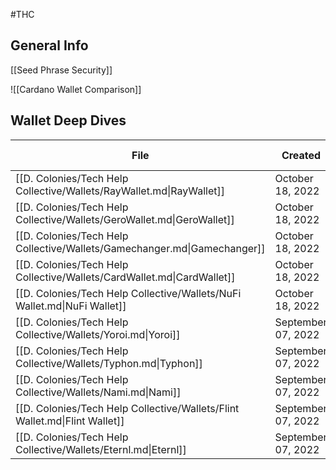 #THC 

## General Info
[[Seed Phrase Security]]

![[Cardano Wallet Comparison]]

## Wallet Deep Dives
| File                                                                       | Created            | Last Modified      |
| -------------------------------------------------------------------------- | ------------------ | ------------------ |
| [[D. Colonies/Tech Help Collective/Wallets/RayWallet.md\|RayWallet]]       | October 18, 2022   | October 18, 2022   |
| [[D. Colonies/Tech Help Collective/Wallets/GeroWallet.md\|GeroWallet]]     | October 18, 2022   | October 18, 2022   |
| [[D. Colonies/Tech Help Collective/Wallets/Gamechanger.md\|Gamechanger]]   | October 18, 2022   | October 18, 2022   |
| [[D. Colonies/Tech Help Collective/Wallets/CardWallet.md\|CardWallet]]     | October 18, 2022   | October 18, 2022   |
| [[D. Colonies/Tech Help Collective/Wallets/NuFi Wallet.md\|NuFi Wallet]]   | October 18, 2022   | October 18, 2022   |
| [[D. Colonies/Tech Help Collective/Wallets/Yoroi.md\|Yoroi]]               | September 07, 2022 | September 07, 2022 |
| [[D. Colonies/Tech Help Collective/Wallets/Typhon.md\|Typhon]]             | September 07, 2022 | September 07, 2022 |
| [[D. Colonies/Tech Help Collective/Wallets/Nami.md\|Nami]]                 | September 07, 2022 | September 07, 2022 |
| [[D. Colonies/Tech Help Collective/Wallets/Flint Wallet.md\|Flint Wallet]] | September 07, 2022 | September 07, 2022 |
| [[D. Colonies/Tech Help Collective/Wallets/Eternl.md\|Eternl]]             | September 07, 2022 | September 07, 2022 |

